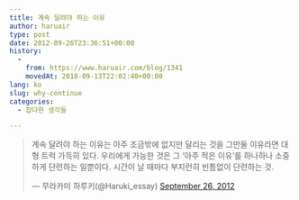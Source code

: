 ```yaml
---
title: 계속 달려야 하는 이유
author: haruair
type: post
date: 2012-09-26T23:36:51+00:00
history:
  - 
    from: https://www.haruair.com/blog/1341
    movedAt: 2018-09-13T22:02:40+00:00
lang: ko
slug: why-continue
categories:
  - 잡다한 생각들

---
```

<blockquote class="twitter-tweet">
  <p>
    계속 달려야 하는 이유는 아주 조금밖에 없지만 달리는 것을 그만둘 이유라면 대형 트럭 가득히 있다. 우리에게 가능한 것은 그 &#8216;아주 적은 이유&#8217;를 하나하나 소중하게 단련하는 일뿐이다. 시간이 날 때마다 부지런히 빈틈없이 단련하는 것.
  </p>
  
  <p>
    &mdash; 무라카미 하루키(@Haruki_essay) <a href="https://twitter.com/Haruki_essay/status/251094454776242176" data-datetime="2012-09-26T23:02:37+00:00">September 26, 2012</a>
  </p>
</blockquote>